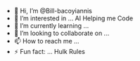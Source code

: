 - 👋 Hi, I’m @Bill-bacoyiannis
- 👀 I’m interested in ... AI Helping me Code
- 🌱 I’m currently learning ...
- 💞️ I’m looking to collaborate on ...
- 📫 How to reach me ...
- ⚡ Fun fact: ... Hulk Rules

<!---
Bill-bacoyiannis/Bill-bacoyiannis is a ✨ special ✨ repository because its `README.md` (this file) appears on your GitHub profile.
You can click the Preview link to take a look at your changes.
--->
